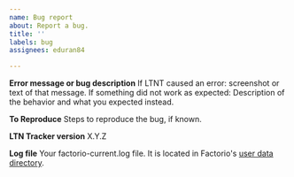 ```yaml
---
name: Bug report
about: Report a bug.
title: ''
labels: bug
assignees: eduran84

---
```


**Error message or bug description**
If LTNT caused an error: screenshot or text of that message.
If something did not work as expected: Description of the behavior and what you expected instead.

**To Reproduce**
Steps to reproduce the bug, if known.

**LTN Tracker version**
X.Y.Z

**Log file**
Your factorio-current.log file. It is located in Factorio's [user data directory](https://wiki.factorio.com/Application_directory#User_data_directory).
